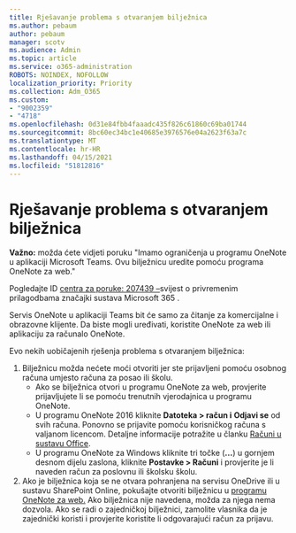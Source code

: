 ```yaml
---
title: Rješavanje problema s otvaranjem bilježnica
ms.author: pebaum
author: pebaum
manager: scotv
ms.audience: Admin
ms.topic: article
ms.service: o365-administration
ROBOTS: NOINDEX, NOFOLLOW
localization_priority: Priority
ms.collection: Adm_O365
ms.custom:
- "9002359"
- "4718"
ms.openlocfilehash: 0d31e84fbb4faaadc435f826c61860c69ba01744
ms.sourcegitcommit: 8bc60ec34bc1e40685e3976576e04a2623f63a7c
ms.translationtype: MT
ms.contentlocale: hr-HR
ms.lasthandoff: 04/15/2021
ms.locfileid: "51812816"
---
```

# <a name="fix-issues-with-opening-notebooks"></a>Rješavanje problema s otvaranjem bilježnica

**Važno:** možda ćete vidjeti poruku "Imamo ograničenja u programu OneNote u aplikaciji Microsoft Teams. Ovu bilježnicu uredite pomoću programa OneNote za web."

Pogledajte ID [centra za poruke: 207439 –](https://admin.microsoft.com/Adminportal/Home?source=applauncher#MessageCenter?id=MC207439)svijest o privremenim prilagodbama značajki sustava Microsoft 365 .

Servis OneNote u aplikaciji Teams bit će samo za čitanje za komercijalne i obrazovne klijente. Da biste mogli uređivati, koristite OneNote za web ili aplikaciju za računalo OneNote.

Evo nekih uobičajenih rješenja problema s otvaranjem bilježnica:

1. Bilježnicu možda nećete moći otvoriti jer ste prijavljeni pomoću osobnog računa umjesto računa za posao ili školu.
    - Ako se bilježnica otvori u programu OneNote za web, provjerite prijavljujete li se pomoću trenutnih vjerodajnica u programu OneNote.
    - U programu OneNote 2016 kliknite **Datoteka > račun i** **Odjavi se** od svih računa. Ponovno se prijavite pomoću korisničkog računa s valjanom licencom. Detaljne informacije potražite u članku [Računi u sustavu Office](https://support.office.com/article/accounts-in-office-628ea040-f265-49de-b986-be09c3ebf8a9). 
    - U programu OneNote za Windows kliknite tri točke (**...**) u gornjem desnom dijelu zaslona, kliknite **Postavke > Računi** i provjerite je li naveden račun za poslovnu ili školsku školu. 
2. Ako je bilježnica koja se ne otvara pohranjena na servisu OneDrive ili u sustavu SharePoint Online, pokušajte otvoriti bilježnicu u [programu OneNote za web.](https://onenote.com) Ako bilježnica nije navedena, možda za njega nema dozvola. Ako se radi o zajedničkoj bilježnici, zamolite vlasnika da je zajednički koristi i provjerite koristite li odgovarajući račun za prijavu.
